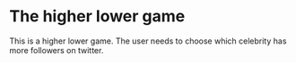 <h1>The higher lower game </h1>

This is a higher lower game.
The user needs to choose which celebrity has more followers on twitter.

